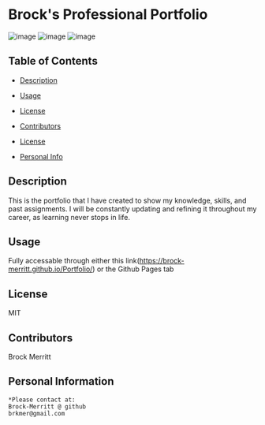 
# Brock's Professional Portfolio

![image](https://user-images.githubusercontent.com/88811836/205722083-0cc96103-a13b-449b-b27d-99a5eccf9585.png)
![image](https://user-images.githubusercontent.com/88811836/205722122-1a8bcecf-46b2-4ac2-9835-005bd818de05.png)
![image](https://user-images.githubusercontent.com/88811836/205722145-353ac38d-742c-451a-b912-56f848e87ed0.png)


## Table of Contents
* [Description](#Description)

* [Usage](#Usage)
    
* [License](#license)

* [Contributors](#Contributors)

* [License](#License)

* [Personal Info](#Github)

## Description 
This is the portfolio that I have created to show my knowledge, skills, and past assignments. I will be constantly updating and refining it throughout my career, as learning never stops in life.

## Usage 
Fully accessable through either this link(https://brock-merritt.github.io/Portfolio/) or the Github Pages tab

## License
MIT

## Contributors 
Brock Merritt

## Personal Information
    *Please contact at:
    Brock-Merritt @ github
    brkmer@gmail.com

